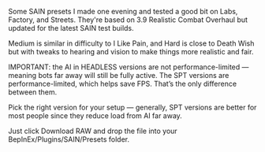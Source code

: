 Some SAIN presets I made one evening and tested a good bit on Labs, Factory, and Streets. They're based on 3.9 Realistic Combat Overhaul but updated for the latest SAIN test builds.

Medium is similar in difficulty to I Like Pain, and Hard is close to Death Wish but with tweaks to hearing and vision to make things more realistic and fair.

IMPORTANT: the AI in HEADLESS versions are not performance-limited — meaning bots far away will still be fully active. The SPT versions are performance-limited, which helps save FPS. That’s the only difference between them.

Pick the right version for your setup — generally, SPT versions are better for most people since they reduce load from AI far away.

Just click Download RAW and drop the file into your BepInEx/Plugins/SAIN/Presets folder.
